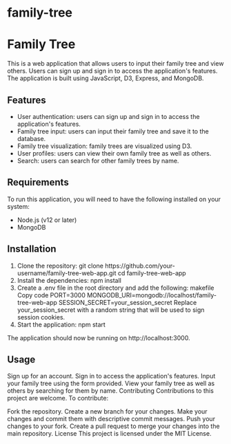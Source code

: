# family-tree
<h1> Family Tree </h1>
This is a web application that allows users to input their family tree and view others. Users can sign up and sign in to access the application's features. The application is built using JavaScript, D3, Express, and MongoDB.

<h2>Features</h2>
<ul>
<li>User authentication: users can sign up and sign in to access the application's features.</li>
<li>Family tree input: users can input their family tree and save it to the database.</li>
<li>Family tree visualization: family trees are visualized using D3.</li>
<li>User profiles: users can view their own family tree as well as others.</li>
<li>Search: users can search for other family trees by name.</li>
</ul>

<h2>Requirements</h2>
<p>To run this application, you will need to have the following installed on your system:</p>
<ul>
<li>Node.js (v12 or later)</li>
<li>MongoDB</li>
</ul>

<h2>Installation</h2>
<ol>
<li>Clone the repository:
git clone https://github.com/your-username/family-tree-web-app.git
cd family-tree-web-app
  </li>
<li>Install the dependencies:
npm install
  </li>
<li>Create a .env file in the root directory and add the following:
makefile
Copy code
PORT=3000
MONGODB_URI=mongodb://localhost/family-tree-web-app
SESSION_SECRET=your_session_secret
Replace your_session_secret with a random string that will be used to sign session cookies.
  </li>
<li>Start the application:
npm start
  </li>
  </ol>
The application should now be running on http://localhost:3000.

<h2>Usage</h2>
Sign up for an account.
Sign in to access the application's features.
Input your family tree using the form provided.
View your family tree as well as others by searching for them by name.
Contributing
Contributions to this project are welcome. To contribute:

Fork the repository.
Create a new branch for your changes.
Make your changes and commit them with descriptive commit messages.
Push your changes to your fork.
Create a pull request to merge your changes into the main repository.
License
This project is licensed under the MIT License.





